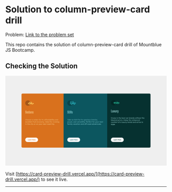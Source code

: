 # Solution to column-preview-card drill

Problem: [Link to the problem set](https://gitlab.com/mountblue/js/3-column-preview-card)

This repo contains the solution of column-preview-card drill of Mountblue JS Bootcamp.

## Checking the Solution

![](./screenshot.png)

Visit [https://card-preview-drill.vercel.app/](https://card-preview-drill.vercel.app/) to see it live.

---